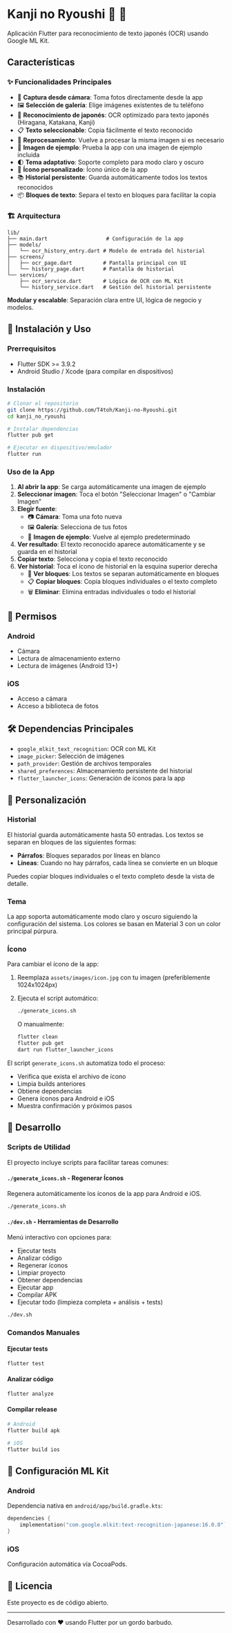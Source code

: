 # Kanji no Ryoushi 🎣 🗾

Aplicación Flutter para reconocimiento de texto japonés (OCR) usando Google ML Kit.

## Características

### ✨ Funcionalidades Principales

- 📸 **Captura desde cámara**: Toma fotos directamente desde la app
- 🖼️ **Selección de galería**: Elige imágenes existentes de tu teléfono
- 🎌 **Reconocimiento de japonés**: OCR optimizado para texto japonés (Hiragana, Katakana, Kanji)
- 📋 **Texto seleccionable**: Copia fácilmente el texto reconocido
- 🔄 **Reprocesamiento**: Vuelve a procesar la misma imagen si es necesario
- 🎨 **Imagen de ejemplo**: Prueba la app con una imagen de ejemplo incluida
- 🌓 **Tema adaptativo**: Soporte completo para modo claro y oscuro
- 🎯 **Ícono personalizado**: Ícono único de la app
- 📚 **Historial persistente**: Guarda automáticamente todos los textos reconocidos
- 📦 **Bloques de texto**: Separa el texto en bloques para facilitar la copia

### 🏗️ Arquitectura

```
lib/
├── main.dart                   # Configuración de la app
├── models/
│   └── ocr_history_entry.dart # Modelo de entrada del historial
├── screens/
│   ├── ocr_page.dart          # Pantalla principal con UI
│   └── history_page.dart      # Pantalla de historial
└── services/
    ├── ocr_service.dart       # Lógica de OCR con ML Kit
    └── history_service.dart   # Gestión del historial persistente
```

**Modular y escalable**: Separación clara entre UI, lógica de negocio y modelos.

## 🚀 Instalación y Uso

### Prerrequisitos

- Flutter SDK >= 3.9.2
- Android Studio / Xcode (para compilar en dispositivos)

### Instalación

```bash
# Clonar el repositorio
git clone https://github.com/T4toh/Kanji-no-Ryoushi.git
cd kanji_no_ryoushi

# Instalar dependencias
flutter pub get

# Ejecutar en dispositivo/emulador
flutter run
```

### Uso de la App

1. **Al abrir la app**: Se carga automáticamente una imagen de ejemplo
2. **Seleccionar imagen**: Toca el botón "Seleccionar Imagen" o "Cambiar Imagen"
3. **Elegir fuente**:
   - 📷 **Cámara**: Toma una foto nueva
   - 🖼️ **Galería**: Selecciona de tus fotos
   - 🎴 **Imagen de ejemplo**: Vuelve al ejemplo predeterminado
4. **Ver resultado**: El texto reconocido aparece automáticamente y se guarda en el historial
5. **Copiar texto**: Selecciona y copia el texto reconocido
6. **Ver historial**: Toca el ícono de historial en la esquina superior derecha
   - 📖 **Ver bloques**: Los textos se separan automáticamente en bloques
   - 📋 **Copiar bloques**: Copia bloques individuales o el texto completo
   - 🗑️ **Eliminar**: Elimina entradas individuales o todo el historial

## 📱 Permisos

### Android

- Cámara
- Lectura de almacenamiento externo
- Lectura de imágenes (Android 13+)

### iOS

- Acceso a cámara
- Acceso a biblioteca de fotos

## 🛠️ Dependencias Principales

- `google_mlkit_text_recognition`: OCR con ML Kit
- `image_picker`: Selección de imágenes
- `path_provider`: Gestión de archivos temporales
- `shared_preferences`: Almacenamiento persistente del historial
- `flutter_launcher_icons`: Generación de íconos para la app

## 🎨 Personalización

### Historial

El historial guarda automáticamente hasta 50 entradas. Los textos se separan en bloques de las siguientes formas:

- **Párrafos**: Bloques separados por líneas en blanco
- **Líneas**: Cuando no hay párrafos, cada línea se convierte en un bloque

Puedes copiar bloques individuales o el texto completo desde la vista de detalle.

### Tema

La app soporta automáticamente modo claro y oscuro siguiendo la configuración del sistema. Los colores se basan en Material 3 con un color principal púrpura.

### Ícono

Para cambiar el ícono de la app:

1. Reemplaza `assets/images/icon.jpg` con tu imagen (preferiblemente 1024x1024px)
2. Ejecuta el script automático:

   ```bash
   ./generate_icons.sh
   ```

   O manualmente:

   ```bash
   flutter clean
   flutter pub get
   dart run flutter_launcher_icons
   ```

El script `generate_icons.sh` automatiza todo el proceso:

- Verifica que exista el archivo de ícono
- Limpia builds anteriores
- Obtiene dependencias
- Genera íconos para Android e iOS
- Muestra confirmación y próximos pasos

## 📝 Desarrollo

### Scripts de Utilidad

El proyecto incluye scripts para facilitar tareas comunes:

#### `./generate_icons.sh` - Regenerar Íconos
Regenera automáticamente los íconos de la app para Android e iOS.
```bash
./generate_icons.sh
```

#### `./dev.sh` - Herramientas de Desarrollo
Menú interactivo con opciones para:
- Ejecutar tests
- Analizar código
- Regenerar íconos
- Limpiar proyecto
- Obtener dependencias
- Ejecutar app
- Compilar APK
- Ejecutar todo (limpieza completa + análisis + tests)

```bash
./dev.sh
```

### Comandos Manuales

#### Ejecutar tests

```bash
flutter test
```

#### Analizar código

```bash
flutter analyze
```

#### Compilar release

```bash
# Android
flutter build apk

# iOS
flutter build ios
```

## 🔧 Configuración ML Kit

### Android

Dependencia nativa en `android/app/build.gradle.kts`:

```kotlin
dependencies {
    implementation("com.google.mlkit:text-recognition-japanese:16.0.0")
}
```

### iOS

Configuración automática vía CocoaPods.

## 📄 Licencia

Este proyecto es de código abierto.

---

Desarrollado con ❤️ usando Flutter por un gordo barbudo.
